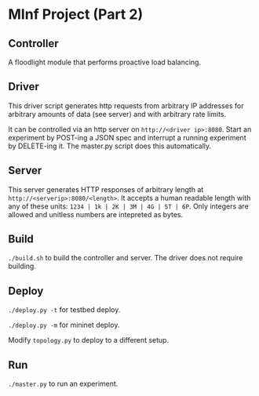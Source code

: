 # MInf Project (Part 2)

## Controller
A floodlight module that performs proactive load balancing.

## Driver
This driver script generates http requests from arbitrary IP addresses for arbitrary amounts of data (see server) and with arbitrary rate limits.

It can be controlled via an http server on `http://<driver ip>:8080`. Start an experiment by POST-ing a JSON spec and interrupt a running experiment by DELETE-ing it. The master.py script does this automatically.

## Server
This server generates HTTP responses of arbitrary length at `http://<serverip>:8080/<length>`. It accepts a human readable length with any of these units: `1234 | 1k | 2K | 3M | 4G | 5T | 6P`. Only integers are allowed and unitless numbers are intepreted as bytes.

## Build
`./build.sh` to build the controller and server. The driver does not require building.

## Deploy
`./deploy.py -t` for testbed deploy.

`./deploy.py -m` for mininet deploy.

Modify `topology.py` to deploy to a different setup.

## Run
`./master.py` to run an experiment.